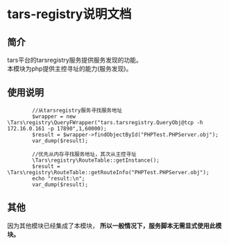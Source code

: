 # tars-registry说明文档

## 简介
tars平台的tarsregistry服务提供服务发现的功能。  
本模块为php提供主控寻址的能力(服务发现)。

## 使用说明
```
        //从tarsregistry服务寻找服务地址
        $wrapper = new \Tars\registry\QueryFWrapper("tars.tarsregistry.QueryObj@tcp -h 172.16.0.161 -p 17890",1,60000);
        $result = $wrapper->findObjectById("PHPTest.PHPServer.obj");
        var_dump($result);

        //优先从内存寻找服务地址，其次从主控寻址
        \Tars\registry\RouteTable::getInstance();
        $result = \Tars\registry\RouteTable::getRouteInfo("PHPTest.PHPServer.obj");
        echo "result:\n";
        var_dump($result);
```

## 其他
因为其他模块已经集成了本模块， __所以一般情况下，服务脚本无需显式使用此模块。__